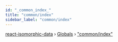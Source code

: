 ```yaml
---
id: "_common_index_"
title: "common/index"
sidebar_label: "common/index"
---
```


[react-isomorphic-data](../index.md) › [Globals](../globals.md) › ["common/index"](_common_index_.md)

